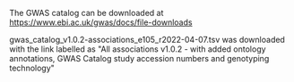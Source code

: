 The GWAS catalog can be downloaded at https://www.ebi.ac.uk/gwas/docs/file-downloads

gwas_catalog_v1.0.2-associations_e105_r2022-04-07.tsv was downloaded with the link labelled as "All associations v1.0.2 - with added ontology annotations, GWAS Catalog study accession numbers and genotyping technology"